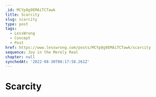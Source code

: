 ```yaml
---
_id: MCYp8g9EMAiTCTawk
title: Scarcity
slug: scarcity
type: post
tags:
  - LessWrong
  - Concept
  - Post
href: https://www.lesswrong.com/posts/MCYp8g9EMAiTCTawk/scarcity
sequence: Joy in the Merely Real
chapter: null
synchedAt: '2022-08-30T08:17:58.261Z'
---
```

# Scarcity

